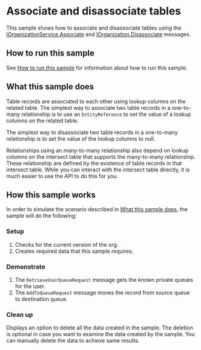 # Associate and disassociate tables

This sample shows how to associate and disassociate tables using the [IOrganizationService.Associate](https://docs.microsoft.com/dotnet/api/microsoft.xrm.sdk.iorganizationservice.associate?view=dynamics-general-ce-9) and [IOrganization.Disassociate](https://docs.microsoft.com/dotnet/api/microsoft.xrm.sdk.iorganizationservice.disassociate?view=dynamics-general-ce-9) messages. 

## How to run this sample

See [How to run this sample](https://github.com/microsoft/PowerApps-Samples/blob/master/cds/README.md) for information about how to run this sample.

## What this sample does

Table records are associated to each other using lookup columns on the related table. The simplest way to associate two table records in a one-to-many relationship is to use an `EntityReference` to set the value of a lookup columns on the related table.

The simplest way to disassociate two table records in a one-to-many relationship is to set the value of the lookup columns to null.

Relationships using an many-to-many relationship also depend on lookup columns on the intersect table that supports the many-to-many relationship. These relationship are defined by the existence of table records in that intersect table. While you can interact with the intersect table directly, it is much easier to use the API to do this for you.

## How this sample works

In order to simulate the scenario described in [What this sample does](#what-this-sample-does), the sample will do the following:

### Setup

1. Checks for the current  version of the org. 
1. Creates required data that this sample requires.

### Demonstrate

1. The `RetrieveUserQueueRequest` message gets the known private queues for the user.
1. The `AddToQueueRequest` message moves the record from source queue to destination queue. 

### Clean up

Displays an option to delete all the data created in the sample. The deletion is optional in case you want to examine the data created by the sample. You can manually delete the data to achieve same results.